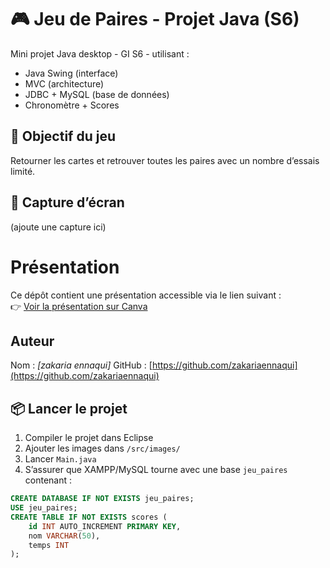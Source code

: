 # 🎮 Jeu de Paires - Projet Java (S6)

Mini projet Java desktop - GI S6 - utilisant :

- Java Swing (interface)
- MVC (architecture)
- JDBC + MySQL (base de données)
- Chronomètre + Scores

## 🧠 Objectif du jeu

Retourner les cartes et retrouver toutes les paires avec un nombre d’essais limité.

## 📸 Capture d’écran

(ajoute une capture ici)

# Présentation

Ce dépôt contient une présentation accessible via le lien suivant :  
👉 [Voir la présentation sur Canva](https://www.canva.com/design/DAGnEi5glsM/s88q1SNn6aB5TgVOD6Q9UA/edit?utm_content=DAGnEi5glsM&utm_campaign=designshare&utm_medium=link2&utm_source=sharebutton)

## Auteur

Nom : *[zakaria ennaqui]*  GitHub : [https://github.com/zakariaennaqui](https://github.com/zakariaennaqui)

## 📦 Lancer le projet

1. Compiler le projet dans Eclipse
2. Ajouter les images dans `/src/images/`
3. Lancer `Main.java`
4. S’assurer que XAMPP/MySQL tourne avec une base `jeu_paires` contenant :

```sql
CREATE DATABASE IF NOT EXISTS jeu_paires;
USE jeu_paires;
CREATE TABLE IF NOT EXISTS scores (
    id INT AUTO_INCREMENT PRIMARY KEY,
    nom VARCHAR(50),
    temps INT
);

